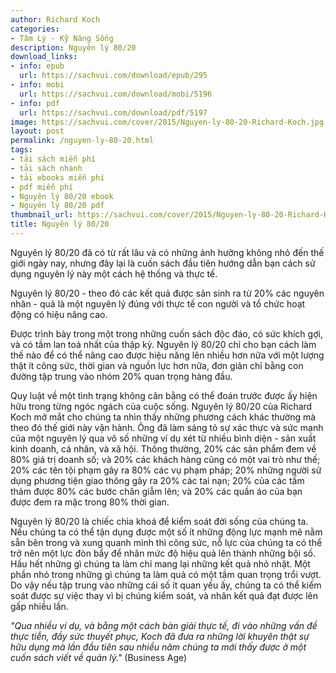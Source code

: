 ```yaml
---
author: Richard Koch
categories:
- Tâm Lý - Kỹ Năng Sống
description: Nguyên lý 80/20
download_links:
- info: epub
  url: https://sachvui.com/download/epub/295
- info: mobi
  url: https://sachvui.com/download/mobi/5196
- info: pdf
  url: https://sachvui.com/download/pdf/5197
image: https://sachvui.com/cover/2015/Nguyen-ly-80-20-Richard-Koch.jpg
layout: post
permalink: /nguyen-ly-80-20.html
tags:
- tải sách miễn phí
- tải sách nhanh
- tải ebooks miễn phí
- pdf miễn phí
- Nguyên lý 80/20 ebook
- Nguyên lý 80/20 pdf
thumbnail_url: https://sachvui.com/cover/2015/Nguyen-ly-80-20-Richard-Koch.jpg
title: Nguyên lý 80/20
---
```


 <div class="item-desc text-justify"> <p>Nguyên lý 80/20 đã có từ rất lâu và có những ảnh hưởng không nhỏ đến thế giới ngày nay, nhưng đây lại là cuốn sách đầu tiên hướng dẫn bạn cách sử dụng nguyên lý này một cách hệ thống và thực tế.</p><p>Nguyên lý 80/20 - theo đó các kết quả được sản sinh ra từ 20% các nguyên nhân - quả là một nguyên lý đúng với thực tế con người và tổ chức hoạt động có hiệu năng cao.</p><p>Được trình bày trong một trong những cuốn sách độc đáo, có sức khích gợi, và có tầm lan toả nhất của thập kỷ. Nguyên lý 80/20 chỉ cho bạn cách làm thế nào để có thể nâng cao được hiệu năng lên nhiều hơn nữa với một lượng thật ít công sức, thời gian và nguồn lực hơn nữa, đơn giản chỉ bằng con đường tập trung vào nhóm 20% quan trọng hàng đầu.</p><p>Quy luật về một tình trạng không cân bằng có thể đoán trước được ấy hiện hữu trong từng ngóc ngách của cuộc sống. Nguyên lý 80/20 của Richard Koch mở mắt cho chúng ta nhìn thấy những phương cách khác thường mà theo đó thế giới này vận hành. Ông đã làm sáng tỏ sự xác thực và sức mạnh của một nguyên lý qua vô số những ví dụ xét từ nhiều bình diện - sản xuất kinh doanh, cá nhân, và xã hội. Thông thường, 20% các sản phẩm đem về 80% giá trị doanh số; và 20% các khách hàng cũng có một vai trò như thế; 20% các tên tội phạm gây ra 80% các vụ phạm pháp; 20% những người sử dụng phương tiện giao thông gây ra 20% các tai nạn; 20% của các tấm thảm được 80% các bước chân giẫm lên; và 20% các quần áo của bạn được đem ra mặc trong 80% thời gian.</p><p>Nguyên lý 80/20 là chiếc chìa khoá để kiểm soát đời sống của chúng ta. Nếu chúng ta có thể tận dụng được một số ít những động lực mạnh mẽ nằm sẵn bên trong và xung quanh mình thì công sức, nỗ lực của chúng ta có thể trở nên một lực đòn bẩy để nhân mức độ hiệu quả lên thành những bội số. Hầu hết những gì chúng ta làm chỉ mang lại những kết quả nhỏ nhặt. Một phần nhỏ trong những gì chúng ta làm quả có một tầm quan trọng trổi vượt. Do vậy nếu tập trung vào những cái số ít quan yếu ấy, chúng ta có thể kiểm soát được sự việc thay vì bị chúng kiểm soát, và nhân kết quả đạt được lên gấp nhiều lần.</p><p><em>"Qua nhiều ví dụ, và bằng một cách bàn giải thực tế, đi vào những vấn đề thực tiễn, đầy sức thuyết phục, Koch đã đưa ra những lời khuyên thật sự hữu dụng mà lần đầu tiên sau nhiều năm chúng ta mới thấy được ở một cuốn sách viết về quản lý."</em> (Business Age)</p> </div>